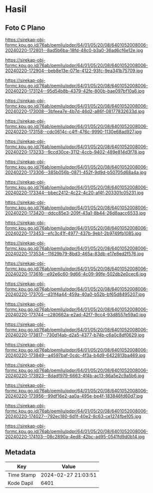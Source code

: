 # Hasil

## Foto C Plano

https://sirekap-obj-formc.kpu.go.id/76ab/pemilu/pdpr/64/01/05/20/08/6401052008006-20240220-172801--8ad5b6ba-18fd-48c0-b3a0-36ad6cf6e12e.jpg

https://sirekap-obj-formc.kpu.go.id/76ab/pemilu/pdpr/64/01/05/20/08/6401052008006-20240220-172904--beb8e13e-071e-4122-93fc-9ea341b75709.jpg

https://sirekap-obj-formc.kpu.go.id/76ab/pemilu/pdpr/64/01/05/20/08/6401052008006-20240220-173124--95d54b8b-4379-42fe-800b-bae097bf10a6.jpg

https://sirekap-obj-formc.kpu.go.id/76ab/pemilu/pdpr/64/01/05/20/08/6401052008006-20240220-173008--3bfeea7e-4b7d-46d2-a86f-08177832633d.jpg

https://sirekap-obj-formc.kpu.go.id/76ab/pemilu/pdpr/64/01/05/20/08/6401052008006-20240220-173158--cdc0614c-c4ff-476c-9990-1130e68ad927.jpg

https://sirekap-obj-formc.kpu.go.id/76ab/pemilu/pdpr/64/01/05/20/08/6401052008006-20240220-173233--9ccd30ce-3112-4ccb-9402-489e814d3f78.jpg

https://sirekap-obj-formc.kpu.go.id/76ab/pemilu/pdpr/64/01/05/20/08/6401052008006-20240220-173306--385b056b-0871-452f-9d9d-b50705d68a4a.jpg

https://sirekap-obj-formc.kpu.go.id/76ab/pemilu/pdpr/64/01/05/20/08/6401052008006-20240220-173344--bbec2412-4c22-4c20-af4f-203301c05231.jpg

https://sirekap-obj-formc.kpu.go.id/76ab/pemilu/pdpr/64/01/05/20/08/6401052008006-20240220-173420--ddcc85e3-209f-43a1-8b44-26d8aacc6533.jpg

https://sirekap-obj-formc.kpu.go.id/76ab/pemilu/pdpr/64/01/05/20/08/6401052008006-20240220-173453--efc3c41f-4977-437b-9eb1-2b9749fb1085.jpg

https://sirekap-obj-formc.kpu.go.id/76ab/pemilu/pdpr/64/01/05/20/08/6401052008006-20240220-173534--11629b79-8bd3-465a-83db-e17e8ed2f576.jpg

https://sirekap-obj-formc.kpu.go.id/76ab/pemilu/pdpr/64/01/05/20/08/6401052008006-20240220-173616--e92e6c60-9d66-4c09-99fe-502db2e0cec6.jpg

https://sirekap-obj-formc.kpu.go.id/76ab/pemilu/pdpr/64/01/05/20/08/6401052008006-20240220-173705--d31f4a44-459a-40a0-b52b-bf65d8495207.jpg

https://sirekap-obj-formc.kpu.go.id/76ab/pemilu/pdpr/64/01/05/20/08/6401052008006-20240220-173744--c280662a-e2ad-42f7-9cc4-93d8557e59a0.jpg

https://sirekap-obj-formc.kpu.go.id/76ab/pemilu/pdpr/64/01/05/20/08/6401052008006-20240220-173817--730d14ab-d2a5-4377-b74b-c6a0c8df0629.jpg

https://sirekap-obj-formc.kpu.go.id/76ab/pemilu/pdpr/64/01/05/20/08/6401052008006-20240220-173849--a4597baf-0cdc-4f3a-b4d9-6422813ba469.jpg

https://sirekap-obj-formc.kpu.go.id/76ab/pemilu/pdpr/64/01/05/20/08/6401052008006-20240220-173923--8dadf979-6663-4f4b-ac13-86a5e2c9a5b6.jpg

https://sirekap-obj-formc.kpu.go.id/76ab/pemilu/pdpr/64/01/05/20/08/6401052008006-20240220-173956--99df16e2-aa0a-495e-be4f-183846fd60d7.jpg

https://sirekap-obj-formc.kpu.go.id/76ab/pemilu/pdpr/64/01/05/20/08/6401052008006-20240220-174027--792ec180-6d1f-40e2-8c63-ce1274fbe105.jpg

https://sirekap-obj-formc.kpu.go.id/76ab/pemilu/pdpr/64/01/05/20/08/6401052008006-20240220-174103--08c2890a-4ed8-42bc-ad95-0541fd9d0b14.jpg


## Metadata

| Key        | Value               |
| ---------- | ------------------- |
| Time Stamp | 2024-02-27 21:03:51 |
| Kode Dapil | 6401                |



